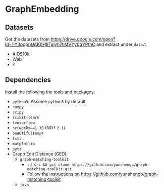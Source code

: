 # GraphEmbedding

## Datasets

Get the datasets from https://drive.google.com/open?id=1lY3pqpnUAK0H9Tgjyh7tlMVYy0gYPthC
and extract under `data/`:
* AIDS10k
* Web
* ?


## Dependencies

Install the following the tools and packages:

* `python3`: Assume `python3` by default.
* `numpy`
* `scipy`
* `scikit-learn`
* `tensorflow`
* `networkx==1.10` (NOT `2.1`)
* `beautifulsoup4`
* `lxml`
* `matplotlib`
* `pytz`
* Graph Edit Distance (GED):
    * `graph-matching-toolkit`
        * `cd src && git clone https://github.com/yunshengb/graph-matching-toolkit.git`
        * Follow the instructions on https://github.com/yunshengb/graph-matching-toolkit
    * `java`
    